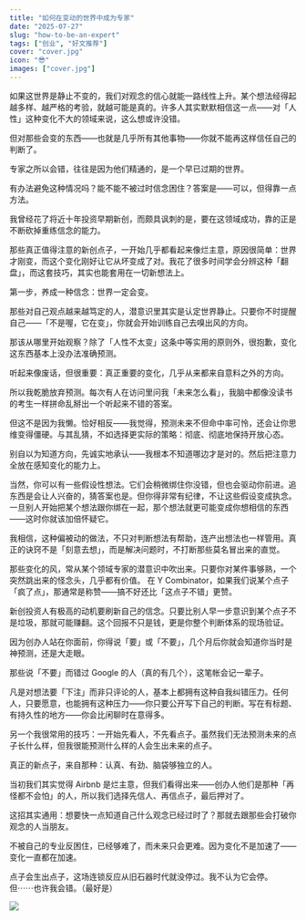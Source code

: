 ```yaml
---
title: "如何在变动的世界中成为专家"
date: "2025-07-27"
slug: "how-to-be-an-expert"
tags: ["创业", "好文推荐"]
cover: "cover.jpg"
icon: "😎"
images: ["cover.jpg"]
---
```

如果这世界是静止不变的，我们对观念的信心就能一路线性上升。某个想法经得起越多样、越严格的考验，就越可能是真的。许多人其实默默相信这一点——对「人性」这种变化不大的领域来说，这么想或许没错。



但对那些会变的东西——也就是几乎所有其他事物——你就不能再这样信任自己的判断了。



专家之所以会错，往往是因为他们精通的，是一个早已过期的世界。



有办法避免这种情况吗？能不能不被过时信念困住？答案是——可以，但得靠一点方法。



我曾经花了将近十年投资早期新创，而颇具讽刺的是，要在这领域成功，靠的正是不断砍掉重练信念的能力。



那些真正值得注意的新创点子，一开始几乎都看起来像烂主意，原因很简单：世界才刚变，而这个变化刚好让它从坏变成了对。我花了很多时间学会分辨这种「翻盘」，而这套技巧，其实也能套用在一切新想法上。



第一步，养成一种信念：世界一定会变。



那些对自己观点越来越笃定的人，潜意识里其实是认定世界静止。只要你不时提醒自己——「不是喔，它在变」，你就会开始训练自己去嗅出风的方向。



那该从哪里开始观察？除了「人性不太变」这条中等实用的原则外，很抱歉，变化这东西基本上没办法准确预测。



听起来像废话，但很重要：真正重要的变化，几乎从来都来自意料之外的方向。



所以我乾脆放弃预测。每次有人在访问里问我「未来怎么看」，我脑中都像没读书的考生一样拼命乱掰出一个听起来不错的答案。



但这不是因为我懒。恰好相反——我觉得，预测未来不但命中率可怜，还会让你思维变得僵硬。与其乱猜，不如选择更实际的策略：彻底、彻底地保持开放心态。



别自以为知道方向，先诚实地承认——我根本不知道哪边才是对的。然后把注意力全放在感知变化的能力上。



当然，你可以有一些假设性想法。它们会稍微绑住你没错，但也会驱动你前进。追东西是会让人兴奋的，猜答案也是。但你得非常有纪律，不让这些假设变成执念。
一旦别人开始把某个想法跟你绑在一起，那个想法就更可能变成你想相信的东西——这时你就该加倍怀疑它。



我相信，这种偏被动的做法，不只对判断想法有帮助，连产出想法也一样管用。真正的诀窍不是「刻意去想」，而是解决问题时，不打断那些莫名冒出来的直觉。



那些变化的风，常从某个领域专家的潜意识中吹出来。只要你对某件事够熟，一个突然跳出来的怪念头，几乎都有价值。
在 Y Combinator，如果我们说某个点子「疯了点」，那通常是称赞——搞不好还比「这点子不错」更赞。



新创投资人有极高的动机要刷新自己的信念。只要比别人早一步意识到某个点子不是垃圾，那就可能赚翻。这个回报不只是钱，更是你整个判断体系的现场验证。



因为创办人站在你面前，你得说「要」或「不要」，几个月后你就会知道你当时是神预测，还是大走眼。



那些说「不要」而错过 Google 的人（真的有几个），这笔帐会记一辈子。



凡是对想法要「下注」而非只评论的人，基本上都拥有这种自我纠错压力。任何人，只要愿意，也能拥有这种压力——你只要公开写下自己的判断。写在有标题、有持久性的地方——你会比闲聊时在意得多。



另一个我很常用的技巧：一开始先看人，不先看点子。虽然我们无法预测未来的点子长什么样，但我很能预测什么样的人会生出未来的点子。



真正的新点子，来自那种：认真、有劲、脑袋够独立的人。



当初我们其实觉得 Airbnb 是烂主意，但我们看得出来——创办人他们是那种「再怪都不会怕」的人，所以我们选择先信人、再信点子，最后押对了。



这招其实通用：想要快一点知道自己什么观念已经过时了？那就去跟那些会打破你观念的人当朋友。



不被自己的专业反困住，已经够难了，而未来只会更难。因为变化不是加速了——变化一直都在加速。



点子会生出点子，这场连锁反应从旧石器时代就没停过。我不认为它会停。
但⋯⋯也许我会错。（最好是）




![](https://prod-files-secure.s3.us-west-2.amazonaws.com/112d0858-5090-4d34-a606-b75eb8d65fd2/46476355-9cf3-4e99-9b7a-3531bc426380/1000202064.png?X-Amz-Algorithm=AWS4-HMAC-SHA256&X-Amz-Content-Sha256=UNSIGNED-PAYLOAD&X-Amz-Credential=ASIAZI2LB4667X677TRG%2F20250824%2Fus-west-2%2Fs3%2Faws4_request&X-Amz-Date=20250824T072859Z&X-Amz-Expires=3600&X-Amz-Security-Token=IQoJb3JpZ2luX2VjEOT%2F%2F%2F%2F%2F%2F%2F%2F%2F%2FwEaCXVzLXdlc3QtMiJGMEQCIH9JEPfQj26nGcCVK8OhAbD4D0oXXM8XyQmTic3PB9fWAiAR5UE23KUjKOlcVVuv2aCy8AW4iS%2B6MxX9DIZNr601zir%2FAwg9EAAaDDYzNzQyMzE4MzgwNSIM5cp43pugK%2B%2FmJdFfKtwDIqOc4VLsfBue8LX6ylQ9Hn55LqlriypKKVKKF71JED28a5%2FafffeFPfKXVHUXl1IF4u14ySC3GEIP14JaHJ1EhQ%2FRa5CZdypSICzcgJi%2BlXUof45UGwRM68VVXN7cIug71ZAwaNd2k1cMnT6iy8IB1aRxDXrBAmt1vaWTbig4FB4jQkCVfM7dleD%2BAcCyGO17kZoAZw0iOYfp%2FS%2Fge09mqiN%2FLys%2F%2BJI%2FMimrW3oaqK5Md8OUyqMc2sYuJFqRAii8t8Q3ySPzvAuXU%2Bdqd%2FztN%2FUf5IBcimoDAbcw9%2FKFFVZs%2BjifP9OX85Xlv1T6px0XCjvRRUAAJmfM6nINkxkA9rPVZPG%2FDiZROHD8TZBaDyHDEz%2FTb9xA7Bfcgcoi3aV9W%2BlQ4AZZWciD2M2azpoUJir1wbpm488L86RheqrLx2dIeZz1cvDLAe0Zy06S8lO4i1AI8M%2BJAU2AYlX%2FsjWmMwGe9L2%2F%2FBLBKBUraU6yotvEBVDYKf%2B%2BMjjqZmumk26KYrSBu6daMzeNECiw%2Fu%2FMT9rRFa0Ke1foj2jD%2B4nINodM%2FBjl4UUWkE5LE3NvzYR3Cag5p%2FpZiyYv9bguFrpbDalOS3DhDB4eDSsKU4vsvOtEo4CuZrvWYug658w25yqxQY6pgHjpE7aKF6pttvro%2FvP7IHcX9EWc%2F1z09HIQLWrPOy%2B6%2BPw9n15%2BWVBpA1Fx%2BSRLPdmxMkefIimv0xNwW%2BNmLIGo389Cxz4ESr%2BWUleIkSExQUhAJB0%2BtLkk8oN2WSDc5nfnjlCe9TPOhTNwFm%2FBIPRPAmdsK3ao7mm0Hk8mCiu7BFrrDQkQB0tiWeHRbm0f%2B1Ad%2Fx4iRPCx%2FYhcS2kSISpvNz5vxBf&X-Amz-Signature=911604913074217caabf0e339e1f3aa6ae459556397d2a31880dc99aab530cbf&X-Amz-SignedHeaders=host&x-amz-checksum-mode=ENABLED&x-id=GetObject)

